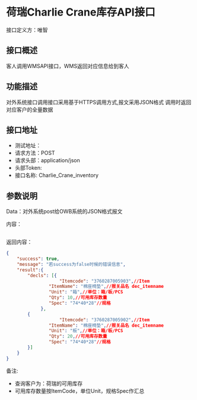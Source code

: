 # 荷瑞Charlie Crane库存API接口

接口定义方：唯智

## 接口概述

  客人调用WMSAPI接口，WMS返回对应信息给到客人

## 功能描述

  对外系统接口调用接口采用基于HTTPS调用方式,报文采用JSON格式
  调用时返回对应客户的全量数据
  
## 接口地址  
  
  * 测试地址： 
  * 请求方法：POST
  * 请求头部：application/json
  * 头部Token:
  * 接口名称: Charlie_Crane_inventory
## 参数说明
  
  Data：对外系统post给OWB系统的JSON格式报文 
  
  内容：
   ```json

   ```
      	 
返回内容：

```json
{
    "success": true,
    "message": "若success为false时候的错误信息",
    "result":{
        "decls": [{
			    	"Itemcode": "3760287005903",//Item
				"ItemName": "棉座椅垫",//报关品名 dec_itemname
				"Unit": "箱",//单位：箱/板/PCS
				"Qty": 10,//可用库存数量
				"Spec": "74*40*28"//规格    
       		 },
		{
			    	"Itemcode": "3760287005902",//Item
				"ItemName": "棉座椅垫",//报关品名 dec_itemname
				"Unit": "板",//单位：箱/板/PCS
				"Qty": 20,//可用库存数量
				"Spec": "74*40*28"//规格 
		}]
    }
}
```
备注:
 * 查询客户为：荷瑞的可用库存
 * 可用库存数量按ItemCode，单位Unit，规格Spec作汇总

